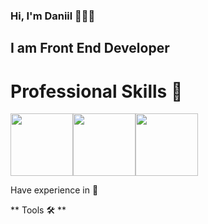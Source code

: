 ### Hi, I'm Daniil 👋👨‍💻

## I am Front End Developer
<!--
**DaniilPautkin/DaniilPautkin** is a ✨ _special_ ✨ repository because its `README.md` (this file) appears on your GitHub profile.

<!--Here are some ideas to get you started:

<!-- 🔭 I’m currently working on ...
- 🌱 I’m currently learning ...
- 👯 I’m looking to collaborate on ...
- 🤔 I’m looking for help with ...
- 💬 Ask me about ...
- 📫 How to reach me: ...
- 😄 Pronouns: ...
- ⚡ Fun fact: ...
-->
# Professional Skills 🚀

<div style='display: flex; flex-direction: row; img { margin: 10px }'>
<img src='https://web-creator.ru/uploads/Page/33/react.svg' height="100" />
<img src='https://seeklogo.com/images/R/redux-logo-9CA6836C12-seeklogo.com.png' height="100" />
<img src='https://cdn.iconscout.com/icon/free/png-512/typescript-1174965.png' height="100" />
</div>

 Have experience in 🎯

** Tools 🛠 **

